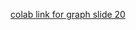 [colab link for graph slide 20](https://colab.research.google.com/drive/1Xcny-tL8_DN0-aP93P_2RsTIUVMAbxAu)
